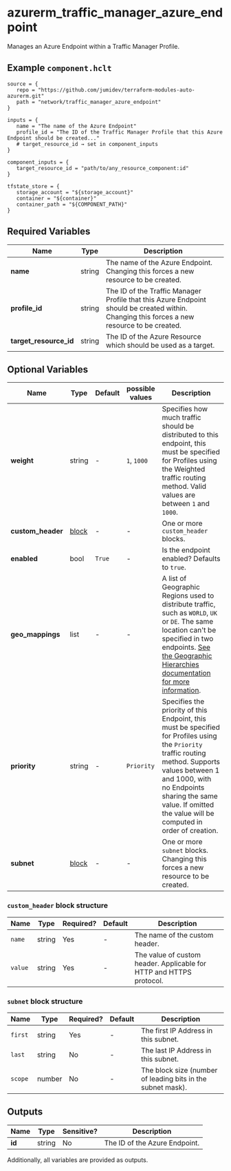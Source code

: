 # azurerm_traffic_manager_azure_endpoint

Manages an Azure Endpoint within a Traffic Manager Profile.

## Example `component.hclt`

```hcl
source = {
   repo = "https://github.com/jumidev/terraform-modules-auto-azurerm.git"   
   path = "network/traffic_manager_azure_endpoint"   
}

inputs = {
   name = "The name of the Azure Endpoint"   
   profile_id = "The ID of the Traffic Manager Profile that this Azure Endpoint should be created..."   
   # target_resource_id → set in component_inputs
}

component_inputs = {
   target_resource_id = "path/to/any_resource_component:id"   
}

tfstate_store = {
   storage_account = "${storage_account}"   
   container = "${container}"   
   container_path = "${COMPONENT_PATH}"   
}

```

## Required Variables

| Name | Type |  Description |
| ---- | --------- |  ----------- |
| **name** | string |  The name of the Azure Endpoint. Changing this forces a new resource to be created. | 
| **profile_id** | string |  The ID of the Traffic Manager Profile that this Azure Endpoint should be created within. Changing this forces a new resource to be created. | 
| **target_resource_id** | string |  The ID of the Azure Resource which should be used as a target. | 

## Optional Variables

| Name | Type |  Default  |  possible values |  Description |
| ---- | --------- |  ----------- | ----------- | ----------- |
| **weight** | string |  -  |  `1`, `1000`  |  Specifies how much traffic should be distributed to this endpoint, this must be specified for Profiles using the Weighted traffic routing method. Valid values are between `1` and `1000`. | 
| **custom_header** | [block](#custom_header-block-structure) |  -  |  -  |  One or more `custom_header` blocks. | 
| **enabled** | bool |  `True`  |  -  |  Is the endpoint enabled? Defaults to `true`. | 
| **geo_mappings** | list |  -  |  -  |  A list of Geographic Regions used to distribute traffic, such as `WORLD`, `UK` or `DE`. The same location can't be specified in two endpoints. [See the Geographic Hierarchies documentation for more information](https://docs.microsoft.com/rest/api/trafficmanager/geographichierarchies/getdefault). | 
| **priority** | string |  -  |  `Priority`  |  Specifies the priority of this Endpoint, this must be specified for Profiles using the `Priority` traffic routing method. Supports values between 1 and 1000, with no Endpoints sharing the same value. If omitted the value will be computed in order of creation. | 
| **subnet** | [block](#subnet-block-structure) |  -  |  -  |  One or more `subnet` blocks. Changing this forces a new resource to be created. | 

### `custom_header` block structure

| Name | Type | Required? | Default | Description |
| ---- | ---- | --------- | ------- | ----------- |
| `name` | string | Yes | - | The name of the custom header. |
| `value` | string | Yes | - | The value of custom header. Applicable for HTTP and HTTPS protocol. |

### `subnet` block structure

| Name | Type | Required? | Default | Description |
| ---- | ---- | --------- | ------- | ----------- |
| `first` | string | Yes | - | The first IP Address in this subnet. |
| `last` | string | No | - | The last IP Address in this subnet. |
| `scope` | number | No | - | The block size (number of leading bits in the subnet mask). |



## Outputs

| Name | Type | Sensitive? | Description |
| ---- | ---- | --------- | --------- |
| **id** | string | No  | The ID of the Azure Endpoint. | 

Additionally, all variables are provided as outputs.
